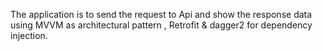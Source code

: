 The application is to send the request to Api and show the response data using MVVM as architectural pattern , Retrofit & dagger2 for dependency injection.
